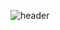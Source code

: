 ![header](https://capsule-render.vercel.app/api?type=rounded&color=red&text=Welcome%20to%20Jeffrey's%20GitHub%20%F0%9F%91%8B&animation=twinkling&fontSize=40&fontAlignY=50&fontAlign=50&height=180)


<!--
**jeffondev/jeffondev** is a ✨ _special_ ✨ repository because its `README.md` (this file) appears on your GitHub profile.

Here are some ideas to get you started:

- 🔭 I’m currently working on ...
- 🌱 I’m currently learning ...
- 👯 I’m looking to collaborate on ...
- 🤔 I’m looking for help with ...
- 💬 Ask me about ...
- 📫 How to reach me: ...
- 😄 Pronouns: ...
- ⚡ Fun fact: ...
-->
